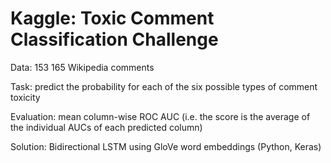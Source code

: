 # Kaggle: Toxic Comment Classification Challenge

Data: 153 165 Wikipedia comments

Task: predict the probability for each of the six possible types of comment toxicity

Evaluation: mean column-wise ROC AUC (i.e. the score is the average of the individual AUCs of each predicted column)

Solution: Bidirectional LSTM using GloVe word embeddings (Python, Keras)

